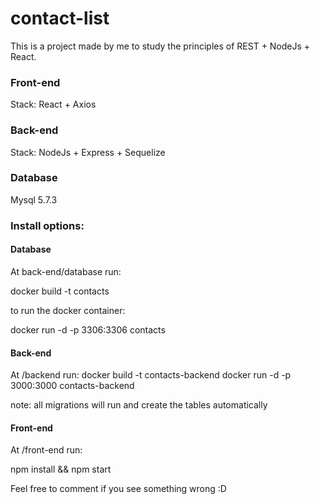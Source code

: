 # contact-list
This is a project made by me to study the principles of REST + NodeJs + React.

### Front-end

Stack: React + Axios

### Back-end

Stack: NodeJs + Express + Sequelize

### Database

Mysql 5.7.3


### Install options:

#### Database
At back-end/database run:

docker build -t contacts

to run the docker container:

docker run -d -p 3306:3306 contacts

#### Back-end

At /backend run:
docker build -t contacts-backend
docker run -d -p 3000:3000 contacts-backend

note: all migrations will run and create the tables automatically

#### Front-end

At /front-end run:

npm install && npm start





Feel free to comment if you see something wrong :D
